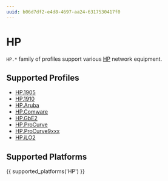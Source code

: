 ```yaml
---
uuid: b06d7df2-e4d8-4697-aa24-6317530417f0
---
```

# HP

`HP.*` family of profiles support various [HP](http://hp.com/)
network equipment.

## Supported Profiles

- [HP.1905](HP.1905.md)
- [HP.1910](HP.1910.md)
- [HP.Aruba](HP.Aruba.md)
- [HP.Comware](HP.Comware.md)
- [HP.GbE2](HP.GbE2.md)
- [HP.ProCurve](HP.ProCurve.md)
- [HP.ProCurve9xxx](HP.ProCurve9xxx.md)
- [HP.iLO2](HP.iLO2.md)

## Supported Platforms

{{ supported_platforms('HP') }}
